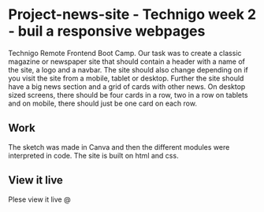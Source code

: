 # Project-news-site - Technigo week 2 - buil a responsive webpages

Technigo Remote Frontend Boot Camp. Our task was to create a classic magazine or newspaper site that should contain a header with a name of the site, a logo and a navbar. The site should also change depending on if you visit the site from a mobile, tablet or desktop. Further the site should have a big news section and a grid of cards with other news. On desktop sized screens, there should be four cards in a row, two in a row on tablets and on mobile, there should just be one card on each row.
## Work 
The sketch was made in Canva and then  the different modules were interpreted in code. 
The site is built on html and css.


## View it live
Plese view it live @ 
